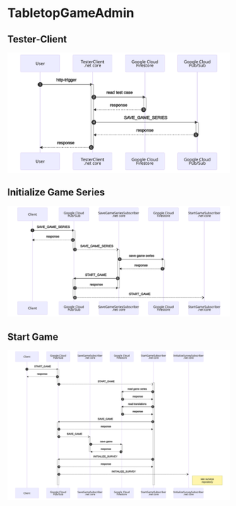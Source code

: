 # TabletopGameAdmin

## Tester-Client

![sequence diagram](doc/tester-client.svg)

## Initialize Game Series

![sequence diagram](doc/initialize-game-series.svg)

## Start Game

![sequence diagram](doc/start-game.svg)
